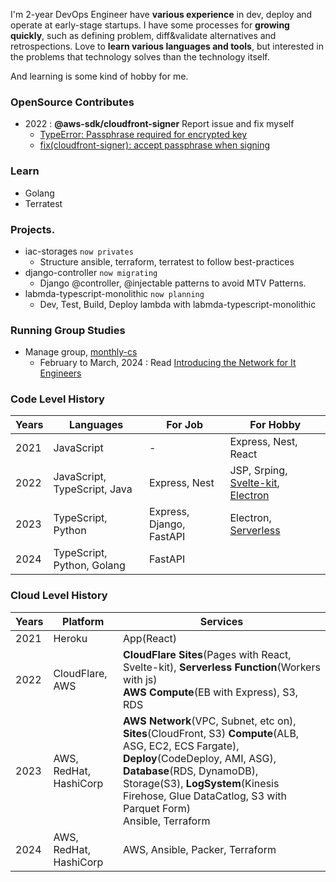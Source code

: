 I'm 2-year DevOps Engineer have **various experience** in dev, deploy and operate at early-stage startups.
I have some processes for **growing quickly**, such as defining problem, diff&validate alternatives and retrospections.
Love to **learn various languages and tools**, but interested in the problems that technology solves than the technology itself.

And learning is some kind of hobby for me.


### OpenSource Contributes

- 2022 : **@aws-sdk/cloudfront-signer** Report issue and fix myself
  - [TypeError: Passphrase required for encrypted key](https://github.com/aws/aws-sdk-js-v3/pull/4231)
  - [fix(cloudfront-signer): accept passphrase when signing](https://github.com/aws/aws-sdk-js-v3/pull/4232)

### Learn

- Golang
- Terratest

### Projects.

- iac-storages `now privates`
  - Structure ansible, terraform, terratest to follow best-practices
- django-controller `now migrating`
  - Django @controller, @injectable patterns to avoid MTV Patterns.
- labmda-typescript-monolithic `now planning`
  - Dev, Test, Build, Deploy lambda with labmda-typescript-monolithic

### Running Group Studies

- Manage group, [monthly-cs](https://inblog.ai/monthly-cs)
  - February to March, 2024 : Read [Introducing the Network for It Engineers](https://product.kyobobook.co.kr/detail/S000001834493)

### Code Level History

| Years | Languages                      | For Job                        | For Hobby                         |
| ----- | ------------------------------ | ------------------------------ | --------------------------------- |
| 2021  | JavaScript                     | -                              | Express, Nest, React              |
| 2022  | JavaScript, TypeScript, Java   | Express, Nest                  | JSP, Srping, [Svelte-kit](https://kit.svelte.dev/), [Electron](https://www.electronjs.org/) |
| 2023  | TypeScript, Python             | Express, Django, FastAPI       | Electron, [Serverless](https://www.serverless.com/framework/docs/providers/aws/guide/functions) |
| 2024  | TypeScript, Python, Golang     | FastAPI                        |                                   |

### Cloud Level History

| Years | Platform             | Services             |
| ----- | -------------------- | -------------------- |
| 2021  | Heroku               | App(React)           |
| 2022  | CloudFlare, AWS      | **CloudFlare Sites**(Pages with React, Svelte-kit), **Serverless Function**(Workers with js) <br> **AWS Compute**(EB with Express), S3, RDS |
| 2023  | AWS, RedHat, HashiCorp | **AWS Network**(VPC, Subnet, etc on), **Sites**(CloudFront, S3) **Compute**(ALB, ASG, EC2, ECS Fargate), **Deploy**(CodeDeploy, AMI, ASG), **Database**(RDS, DynamoDB), Storage(S3), **LogSystem**(Kinesis Firehose, Glue DataCatlog, S3 with Parquet Form) <br> Ansible, Terraform |
| 2024  | AWS, RedHat, HashiCorp | AWS, Ansible, Packer, Terraform |
